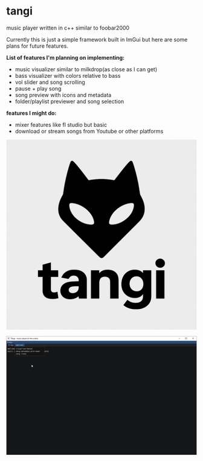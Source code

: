 # tangi

music player written in c++ similar to foobar2000

  

Currently this is just a simple framework built in ImGui but here are some plans for future features.

**List of features I'm planning on implementing:**
- music visualizer similar to milkdrop(as close as I can get)
- bass visualizer with colors relative to bass
- vol slider and song scrolling
- pause + play song
- song preview with icons and metadata
- folder/playlist previewer and song selection

**features I might do:**
- mixer features like fl studio but basic
- download or stream songs from Youtube or other platforms

![logo](pictures/logo.png) 

![preview](pictures/preview.png)